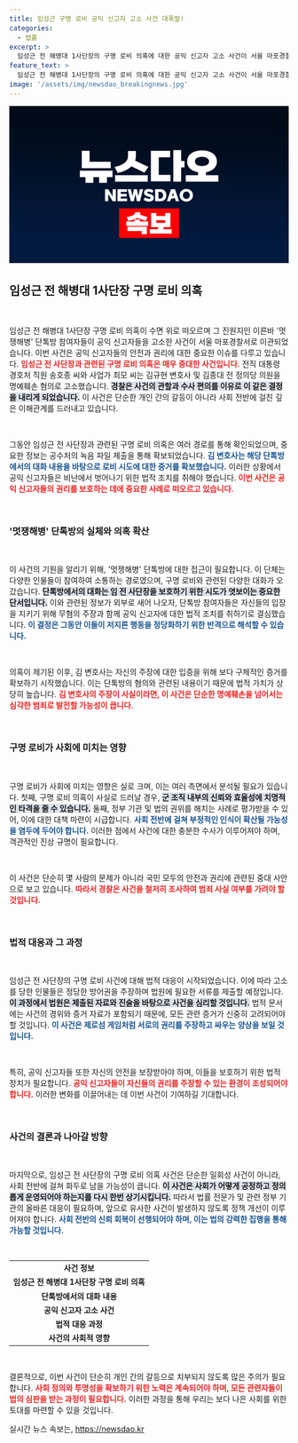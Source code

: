 ```yaml
---
title: 임성근 구명 로비 공익 신고자 고소 사건 대폭발!
categories:
  - 법률
excerpt: >
  임성근 전 해병대 1사단장의 구명 로비 의혹에 대한 공익 신고자 고소 사건이 서울 마포경찰서에 이송됐다. 사건의 진실은 과연 밝혀질까? 클릭해 확인해보세요!
feature_text: >
  임성근 전 해병대 1사단장의 구명 로비 의혹에 대한 공익 신고자 고소 사건이 서울 마포경찰서에 이송됐다. 사건의 진실은 과연 밝혀질까? 클릭해 확인해보세요!
image: '/assets/img/newsdao_breakingnews.jpg'
---
```


<p><img src="/assets/img/newsdao_breakingnews.jpg" alt="pcversion 속보" /></p>

<h2 data-ke-size="size26">임성근 전 해병대 1사단장 구명 로비 의혹</h2>

<p data-ke-size="size16">&nbsp;</p>

<p>임성근 전 해병대 1사단장 구명 로비 의혹이 수면 위로 떠오르며 그 진원지인 이른바 '멋쟁해병' 단톡방 참여자들이 공익 신고자들을 고소한 사건이 서울 마포경찰서로 이관되었습니다. 이번 사건은 공익 신고자들의 안전과 권리에 대한 중요한 이슈를 다루고 있습니다. <b><span style="color: #ee2323;">임성근 전 사단장과 관련된 구명 로비 의혹은 매우 중대한 사건입니다.</span></b> 전직 대통령 경호처 직원 송호종 씨와 사업가 최모 씨는 김규현 변호사 및 김종대 전 정의당 의원을 명예훼손 혐의로 고소했습니다. <b><span style="background-color: #21538527;">경찰은 사건의 관할과 수사 편의를 이유로 이 같은 결정을 내리게 되었습니다.</span></b> 이 사건은 단순한 개인 간의 갈등이 아니라 사회 전반에 걸친 깊은 이해관계를 드러내고 있습니다.</p>

<p data-ke-size="size16">&nbsp;</p>

<p>그동안 임성근 전 사단장과 관련된 구명 로비 의혹은 여러 경로를 통해 확인되었으며, 중요한 정보는 공수처의 녹음 파일 제출을 통해 확보되었습니다. <b><span style="color: #1a5490;">김 변호사는 해당 단톡방에서의 대화 내용을 바탕으로 로비 시도에 대한 증거를 확보했습니다.</span></b> 이러한 상황에서 공익 신고자들은 비난에서 벗어나기 위한 법적 조치를 취해야 했습니다. <b><span style="color: #ee2323;">이번 사건은 공익 신고자들의 권리를 보호하는 데에 중요한 사례로 떠오르고 있습니다.</span></b></p>

<p data-ke-size="size16">&nbsp;</p>

<h3>'멋쟁해병' 단톡방의 실체와 의혹 확산</h3>

<p data-ke-size="size16">&nbsp;</p>

<p>이 사건의 기원을 알리기 위해, '멋쟁해병' 단톡방에 대한 접근이 필요합니다. 이 단체는 다양한 인물들이 참여하여 소통하는 경로였으며, 구명 로비와 관련된 다양한 대화가 오갔습니다. <b><span style="background-color: #21538527;">단톡방에서의 대화는 임 전 사단장을 보호하기 위한 시도가 엿보이는 중요한 단서입니다.</span></b> 이와 관련된 정보가 외부로 새어 나오자, 단톡방 참여자들은 자신들의 입장을 지키기 위해 무혐의 주장과 함께 공익 신고자에 대한 법적 조치를 취하기로 결심했습니다. <b><span style="color: #1a5490;">이 결정은 그동안 이들이 저지른 행동을 정당화하기 위한 반격으로 해석할 수 있습니다.</span></b></p>

<p data-ke-size="size16">&nbsp;</p>

<p>의혹이 제기된 이후, 김 변호사는 자신의 주장에 대한 입증을 위해 보다 구체적인 증거를 확보하기 시작했습니다. 이는 단톡방의 혐의와 관련된 내용이기 때문에 법적 가치가 상당히 높습니다. <b><span style="color: #ee2323;">김 변호사의 주장이 사실이라면, 이 사건은 단순한 명예훼손을 넘어서는 심각한 범죄로 발전할 가능성이 큽니다.</span></b></p>

<p data-ke-size="size16">&nbsp;</p>

<h3>구명 로비가 사회에 미치는 영향</h3>

<p data-ke-size="size16">&nbsp;</p>

<p>구명 로비가 사회에 미치는 영향은 실로 크며, 이는 여러 측면에서 분석될 필요가 있습니다. 첫째, 구명 로비 의혹이 사실로 드러날 경우, <b><span style="background-color: #21538527;">군 조직 내부의 신뢰와 효율성에 치명적인 타격을 줄 수 있습니다.</span></b> 둘째, 정부 기관 및 법의 권위를 해치는 사례로 평가받을 수 있어, 이에 대한 대책 마련이 시급합니다. <b><span style="color: #1a5490;">사회 전반에 걸쳐 부정적인 인식이 확산될 가능성을 염두에 두어야 합니다.</span></b> 이러한 점에서 사건에 대한 충분한 수사가 이루어져야 하며, 객관적인 진상 규명이 필요합니다.</p>

<p data-ke-size="size16">&nbsp;</p>

<p>이 사건은 단순히 몇 사람의 문제가 아니라 국민 모두의 안전과 권리에 관련된 중대 사안으로 보고 있습니다. <b><span style="color: #ee2323;">따라서 경찰은 사건을 철저히 조사하여 범죄 사실 여부를 가려야 할 것입니다.</span></b></p>

<p data-ke-size="size16">&nbsp;</p>

<h3>법적 대응과 그 과정</h3>

<p data-ke-size="size16">&nbsp;</p>

<p>임성근 전 사단장의 구명 로비 사건에 대해 법적 대응이 시작되었습니다. 이에 따라 고소를 당한 인물들은 정당한 방어권을 주장하며 법원에 필요한 서류를 제출할 예정입니다. <b><span style="background-color: #21538527;">이 과정에서 법원은 제출된 자료와 진술을 바탕으로 사건을 심리할 것입니다.</span></b> 법적 문서에는 사건의 경위와 증거 자료가 포함되기 때문에, 모든 관련 증거가 신중히 고려되어야 할 것입니다. <b><span style="color: #1a5490;">이 사건은 제로섬 게임처럼 서로의 권리를 주장하고 싸우는 양상을 보일 것입니다.</span></b></p>

<p data-ke-size="size16">&nbsp;</p>

<p>특히, 공익 신고자들 또한 자신의 안전을 보장받아야 하며, 이들을 보호하기 위한 법적 장치가 필요합니다. <b><span style="color: #ee2323;">공익 신고자들이 자신들의 권리를 주장할 수 있는 환경이 조성되어야 합니다.</span></b> 이러한 변화를 이끌어내는 데 이번 사건이 기여하길 기대합니다.</p>

<p data-ke-size="size16">&nbsp;</p>

<h3>사건의 결론과 나아갈 방향</h3>

<p data-ke-size="size16">&nbsp;</p>

<p>마지막으로, 임성근 전 사단장의 구명 로비 의혹 사건은 단순한 일회성 사건이 아니라, 사회 전반에 걸쳐 화두로 남을 가능성이 큽니다. <b><span style="background-color: #21538527;">이 사건은 사회가 어떻게 공정하고 정의롭게 운영되어야 하는지를 다시 한번 상기시킵니다.</span></b> 따라서 법률 전문가 및 관련 정부 기관의 올바른 대응이 필요하며, 앞으로 유사한 사건이 발생하지 않도록 정책 개선이 이루어져야 합니다. <b><span style="color: #1a5490;">사회 전반의 신뢰 회복이 선행되어야 하며, 이는 법의 강력한 집행을 통해 가능할 것입니다.</span></b></p>

<p data-ke-size="size16">&nbsp;</p>

<table>
<tr>
<td style="text-align: center; height: 17px;"><b>사건 정보</b></td>
</tr>
<tr>
<td style="text-align: center; height: 17px;"><b>임성근 전 해병대 1사단장 구명 로비 의혹</b></td>
</tr>
<tr>
<td style="text-align: center; height: 17px;"><b>단톡방에서의 대화 내용</b></td>
</tr>
<tr>
<td style="text-align: center; height: 17px;"><b>공익 신고자 고소 사건</b></td>
</tr>
<tr>
<td style="text-align: center; height: 17px;"><b>법적 대응 과정</b></td>
</tr>
<tr>
<td style="text-align: center; height: 17px;"><b>사건의 사회적 영향</b></td>
</tr>
</table>

<p data-ke-size="size16">&nbsp;</p>

<p>결론적으로, 이번 사건이 단순히 개인 간의 갈등으로 치부되지 않도록 많은 주의가 필요합니다. <b><span style="color: #ee2323;">사회 정의와 투명성을 확보하기 위한 노력은 계속되어야 하며, 모든 관련자들이 법의 심판을 받는 과정이 필요합니다.</span></b> 이러한 과정을 통해 우리는 보다 나은 사회를 위한 토대를 마련할 수 있을 것입니다. </p>
실시간 뉴스 속보는, <a href="https://newsdao.kr" rel="dofollow">https://newsdao.kr</a>


